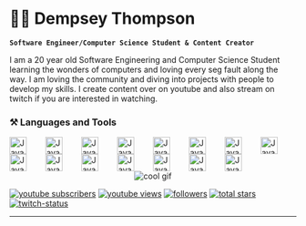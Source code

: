 # 👨‍💻 Dempsey Thompson 

**`Software Engineer/Computer Science Student & Content Creator`**

<!-- Bio -->
I am a 20 year old Software Engineering and Computer Science Student learning the wonders of computers and loving every seg fault along the way. I am loving the community and diving into projects with people to develop my skills. I create content over on youtube and also stream on twitch if you are interested in watching.

<!-- Development Tool and Language Icons -->
### ⚒️ Languages and Tools
<img align="left" alt="Java" width="30px" style="padding-right:30px;" src="https://cdn.jsdelivr.net/gh/devicons/devicon/icons/python/python-original.svg"/>
<img align="left" alt="Java" width="30px" style="padding-right:30px;" src="https://cdn.jsdelivr.net/gh/devicons/devicon/icons/rust/rust-plain.svg"/>
<img align="left" alt="Java" width="30px" style="padding-right:30px;" src="https://cdn.jsdelivr.net/gh/devicons/devicon/icons/django/django-plain.svg"/>
<img align="left" alt="Java" width="30px" style="padding-right:30px;" src="https://cdn.jsdelivr.net/gh/devicons/devicon/icons/c/c-original.svg"/>
<img align="left" alt="Java" width="30px" style="padding-right:30px;" src="https://cdn.jsdelivr.net/gh/devicons/devicon/icons/java/java-original.svg"/>
<img align="left" alt="Java" width="30px" style="padding-right:30px;" src="https://cdn.jsdelivr.net/gh/devicons/devicon/icons/html5/html5-original.svg"/>
<img align="left" alt="Java" width="30px" style="padding-right:30px;" src="https://cdn.jsdelivr.net/gh/devicons/devicon/icons/css3/css3-original.svg"/>
<img align="left" alt="Java" width="30px" style="padding-right:30px;" src="https://cdn.jsdelivr.net/gh/devicons/devicon/icons/arduino/arduino-original-wordmark.svg"/>
<img align="left" alt="Java" width="30px" style="padding-right:30px;" src="https://cdn.jsdelivr.net/gh/devicons/devicon/icons/vscode/vscode-original.svg"/>
<img align="left" alt="Java" width="30px" style="padding-right:30px;" src="https://cdn.jsdelivr.net/gh/devicons/devicon/icons/javascript/javascript-original.svg"/>
<img align="left" alt="Java" width="30px" style="padding-right:30px;" src="https://cdn.jsdelivr.net/gh/devicons/devicon/icons/bash/bash-original.svg" />
<img align="left" alt="Java" width="30px" style="padding-right:30px;" src="https://cdn.jsdelivr.net/gh/devicons/devicon/icons/git/git-original.svg"/>
<img align="left" alt="Java" width="30px" style="padding-right:30px;" src="https://cdn.jsdelivr.net/gh/devicons/devicon/icons/github/github-original.svg"/>
<img align="left" alt="Java" width="30px" style="padding-right:30px;" src="https://cdn.jsdelivr.net/gh/devicons/devicon/icons/matlab/matlab-original.svg"/>
<img align="left" alt="Java" width="30px" style="padding-right:30px;" src="https://cdn.jsdelivr.net/gh/devicons/devicon/icons/markdown/markdown-original.svg"/>
<br />

# 

<p align="center">
  <img alt="cool gif" src="https://cdn.hashnode.com/res/hashnode/image/upload/v1639257073921/pFyEqPD_o.gif?auto=format,compress&gif-q=60&format=webm">
</p>

<!-- Social badges section -->
<p align="left">
  <a href="https://www.youtube.com/@dsons?sub_confirmation=1">
    <img alt="youtube subscribers" title="Subscribe to my YouTube channel" src="https://custom-icon-badges.demolab.com/youtube/channel/subscribers/UCCSJQPk15yVusQvi6TX8MEQ?color=%23E05D44&label=SUBSCRIBE&logo=video&logoColor=white&style=for-the-badge&labelColor=CE4630"/></a> 
  <a href="https://www.youtube.com/@dsons">
    <img alt="youtube views" title="YouTube views" src="https://custom-icon-badges.demolab.com/youtube/channel/views/UCCSJQPk15yVusQvi6TX8MEQ?color=%23E1AD0E&logo=eye&logoColor=white&style=for-the-badge&labelColor=C79600"/></a> 
  <a href="https://github.com/demstar16?tab=followers">
    <img alt="followers" title="Follow me on Github" src="https://custom-icon-badges.demolab.com/github/followers/demstar16?color=236ad3&labelColor=1155ba&style=for-the-badge&logo=person-add&label=Follow&logoColor=white"/></a>
  <a href="https://github.com/demstar16?tab=repositories&sort=stargazers">
    <img alt="total stars" title="Total stars on GitHub" src="https://custom-icon-badges.demolab.com/github/stars/demstar16?color=55960c&style=for-the-badge&labelColor=488207&logo=star"/></a>
  <a href="https://www.twitch.tv/d_sons">
    <img alt="twitch-status" title="Check out the Twitch" src="https://img.shields.io/twitch/status/d_sons?color=%239146FF&logo=Twitch&logoColor=white&style=for-the-badge"></a>
</p>
   
---
  
